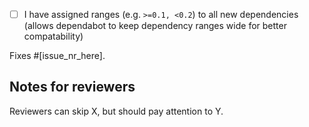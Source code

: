 - [ ] I have assigned ranges (e.g. `>=0.1, <0.2`) to all new dependencies (allows dependabot to keep dependency ranges wide for better compatability)

Fixes #[issue_nr_here].

## Notes for reviewers
Reviewers can skip X, but should pay attention to Y.
